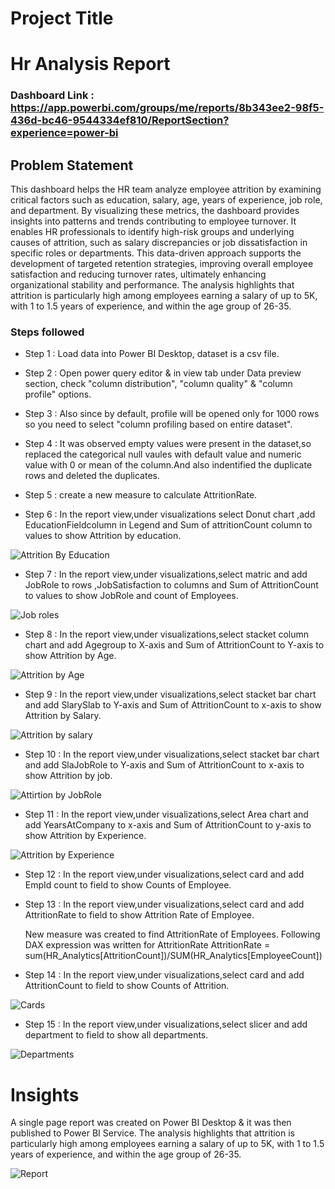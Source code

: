 
# Project Title

# Hr Analysis Report

### Dashboard Link : https://app.powerbi.com/groups/me/reports/8b343ee2-98f5-436d-bc46-9544334ef810/ReportSection?experience=power-bi

## Problem Statement

This dashboard helps the HR team analyze employee attrition by examining critical factors such as education, salary, age, years of experience, job role, and department. By visualizing these metrics, the dashboard provides insights into patterns and trends contributing to employee turnover. It enables HR professionals to identify high-risk groups and underlying causes of attrition, such as salary discrepancies or job dissatisfaction in specific roles or departments. This data-driven approach supports the development of targeted retention strategies, improving overall employee satisfaction and reducing turnover rates, ultimately enhancing organizational stability and performance.
The analysis highlights that attrition is particularly high among employees earning a salary of up to 5K, with 1 to 1.5 years of experience, and within the age group of 26-35. 

### Steps followed 

- Step 1 : Load data into Power BI Desktop, dataset is a csv file.

- Step 2 : Open power query editor & in view tab under Data preview section, check "column distribution", "column quality" & "column profile" options.

- Step 3 : Also since by default, profile will be opened only for 1000 rows so you need to select "column profiling based on entire dataset".

- Step 4 : It was observed empty values were present in the dataset,so replaced the categorical null vaules with default value and numeric value with 0 or mean of the column.And also indentified the duplicate rows and deleted the duplicates. 

- Step 5 : create a new measure to calculate AttritionRate. 

- Step 6 : In the report view,under visualizations select Donut chart ,add EducationFieldcolumn in Legend and Sum of attritionCount column to values to show Attrition by education.

![Attrition By Education](https://github.com/user-attachments/assets/df6115fc-ce12-4750-91ed-8f1250e862b5)

- Step 7 : In the report view,under visualizations,select matric and add JobRole to rows ,JobSatisfaction to columns and Sum of AttritionCount to values to show JobRole and count of Employees.

![Job roles](https://github.com/user-attachments/assets/1e105f5f-8299-49f3-a92f-7c6fad847a67)

- Step 8 : In the report view,under visualizations,select stacket column chart and add Agegroup to X-axis and Sum of AttritionCount to Y-axis to show Attrition by Age.

![Attrition by Age](https://github.com/user-attachments/assets/c76eecfd-7a07-4764-866b-316e91a512d8)

- Step 9 : In the report view,under visualizations,select stacket bar chart and add SlarySlab to Y-axis and Sum of AttritionCount to x-axis to show Attrition by Salary.

![Attrition by salary](https://github.com/user-attachments/assets/0e89fae2-419c-4269-8843-97cc6d7098be)

- Step 10 : In the report view,under visualizations,select stacket bar chart and add SlaJobRole to Y-axis and Sum of AttritionCount to x-axis to show Attrition by job. 

![Attirtion by JobRole](https://github.com/user-attachments/assets/16f99130-6e29-4622-b380-1b0eb7fba8e3)

- Step 11 : In the report view,under visualizations,select Area chart and add YearsAtCompany to x-axis and Sum of AttritionCount to y-axis to show Attrition by Experience. 

![Attrition by Experience](https://github.com/user-attachments/assets/ab5bb8df-9ea2-4fcd-b31d-7c6f353f5e7f)

- Step 12 : In the report view,under visualizations,select card and add EmpId count to field to show Counts of Employee. 

- Step 13 : In the report view,under visualizations,select card and add AttritionRate to field to show Attrition Rate of Employee. 

     New measure was created to find AttritionRate of Employees.
     Following DAX expression was written for AttritionRate
      AttritionRate = sum(HR_Analytics[AttritionCount])/SUM(HR_Analytics[EmployeeCount])

- Step 14 : In the report view,under visualizations,select card and add AttritionCount to field to show Counts of Attrition. 

![Cards](https://github.com/user-attachments/assets/3f9b7849-6def-4d34-bef2-0ba11c57276e)

- Step 15 : In the report view,under visualizations,select slicer and add department to field to show all departments. 

![Departments](https://github.com/user-attachments/assets/419bc3b4-679c-4230-a213-cfb9775caff6)

# Insights

A single page report was created on Power BI Desktop & it was then published to Power BI Service.
The analysis highlights that attrition is particularly high among employees earning a salary of up to 5K, with 1 to 1.5 years of experience, and within the age group of 26-35. 

![Report](https://github.com/user-attachments/assets/6395db1e-156c-4c09-8d16-2ea6eec40775)
